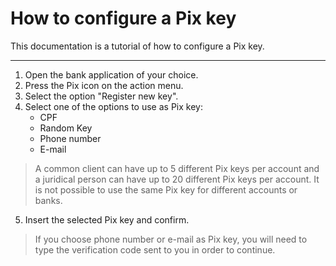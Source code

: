 # How to configure a Pix key

This documentation is a tutorial of how to configure a Pix key.

----------------------------------------

1. Open the bank application of your choice.
2. Press the Pix icon on the action menu.
3. Select the option "Register new key".
4. Select one of the options to use as Pix key:
   * CPF
   * Random Key
   * Phone number
   * E-mail
> A common client can have up to 5 different Pix keys per account and a juridical person can have up to 20 different Pix keys per account. It is not possible to use the same Pix key for different accounts or banks.
5. Insert the selected Pix key and confirm.
> If you choose phone number or e-mail as Pix key, you will need to type the verification code sent to you in order to continue.
